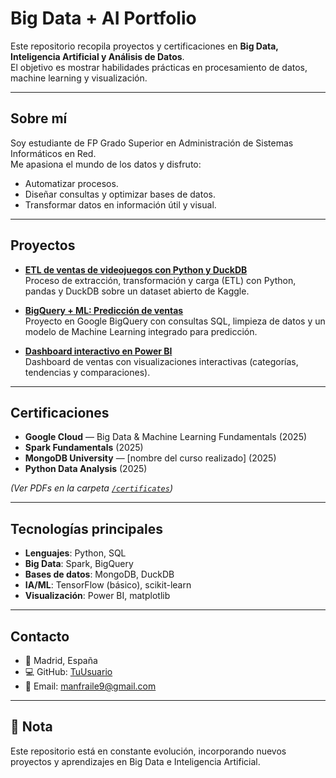 # Big Data + AI Portfolio  

Este repositorio recopila proyectos y certificaciones en **Big Data, Inteligencia Artificial y Análisis de Datos**.  
El objetivo es mostrar habilidades prácticas en procesamiento de datos, machine learning y visualización.  

---

## Sobre mí  
Soy estudiante de FP Grado Superior en Administración de Sistemas Informáticos en Red.  
Me apasiona el mundo de los datos y disfruto:  
- Automatizar procesos.  
- Diseñar consultas y optimizar bases de datos.  
- Transformar datos en información útil y visual.  

---

## Proyectos  

- **[ETL de ventas de videojuegos con Python y DuckDB](notebooks/etl_videogames.ipynb)**  
  Proceso de extracción, transformación y carga (ETL) con Python, pandas y DuckDB sobre un dataset abierto de Kaggle.  

- **[BigQuery + ML: Predicción de ventas](notebooks/bigquery_ml_project.ipynb)**  
  Proyecto en Google BigQuery con consultas SQL, limpieza de datos y un modelo de Machine Learning integrado para predicción.  

- **[Dashboard interactivo en Power BI](dashboards/)**  
  Dashboard de ventas con visualizaciones interactivas (categorías, tendencias y comparaciones).  

---

## Certificaciones  

- **Google Cloud** — Big Data & Machine Learning Fundamentals (2025)  
- **Spark Fundamentals** (2025)  
- **MongoDB University** — [nombre del curso realizado] (2025)  
- **Python Data Analysis** (2025)  

*(Ver PDFs en la carpeta [`/certificates`](certificates/))*  

---

## Tecnologías principales  

- **Lenguajes**: Python, SQL  
- **Big Data**: Spark, BigQuery  
- **Bases de datos**: MongoDB, DuckDB  
- **IA/ML**: TensorFlow (básico), scikit-learn  
- **Visualización**: Power BI, matplotlib  

---

## Contacto  

- 📍 Madrid, España  
- 💻 GitHub: [TuUsuario](https://github.com/TuUsuario)  
- 📧 Email: manfraile9@gmail.com

---

## 🌟 Nota  
Este repositorio está en constante evolución, incorporando nuevos proyectos y aprendizajes en Big Data e Inteligencia Artificial.  
